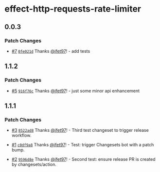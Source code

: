 # effect-http-requests-rate-limiter

## 0.0.3

### Patch Changes

- [#7](https://github.com/jfet97/effect-http-requests-rate-limiter/pull/7) [`0fe021d`](https://github.com/jfet97/effect-http-requests-rate-limiter/commit/0fe021de0b48167def41321e29e72ea8156a9a62) Thanks [@jfet97](https://github.com/jfet97)! - add tests

## 1.1.2

### Patch Changes

- [#5](https://github.com/jfet97/effect-http-requests-rate-limiter/pull/5) [`916f76c`](https://github.com/jfet97/effect-http-requests-rate-limiter/commit/916f76c95f8292bdd34ebfe378ab0af111def613) Thanks [@jfet97](https://github.com/jfet97)! - just some minor api enhancement

## 1.1.1

### Patch Changes

- [#3](https://github.com/jfet97/effect-http-requests-rate-limiter/pull/3) [`8522ad8`](https://github.com/jfet97/effect-http-requests-rate-limiter/commit/8522ad884e6b8efbdc5609c0f41728d8de366d88) Thanks [@jfet97](https://github.com/jfet97)! - Third test changeset to trigger release workflow.

- [#1](https://github.com/jfet97/effect-http-requests-rate-limiter/pull/1) [`c0df9a8`](https://github.com/jfet97/effect-http-requests-rate-limiter/commit/c0df9a8d0d6873f49d5c9e64617f74c438f28ab1) Thanks [@jfet97](https://github.com/jfet97)! - Test: trigger Changesets bot with a patch bump.

- [#2](https://github.com/jfet97/effect-http-requests-rate-limiter/pull/2) [`9596d8e`](https://github.com/jfet97/effect-http-requests-rate-limiter/commit/9596d8ecd263389abb73a5a0072eecc91c0a5f0c) Thanks [@jfet97](https://github.com/jfet97)! - Second test: ensure release PR is created by changesets/action.
